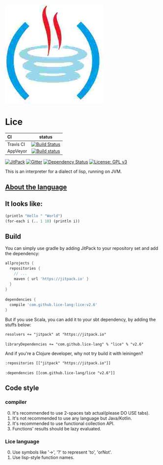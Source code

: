 ![](./src/main/kotlin/org/lice/icon.jpg)

# Lice

CI|status
:---|:---:
Travis CI|[![Build Status](https://travis-ci.org/lice-lang/lice.svg?branch=master)](https://travis-ci.org/lice-lang/lice)
AppVeyor|[![Build status](https://ci.appveyor.com/api/projects/status/7d6lyinb0xr6hagn?svg=true)](https://ci.appveyor.com/project/ice1000/lice/branch/master)

[![JitPack](https://jitpack.io/v/lice-lang/lice.svg)](https://jitpack.io/#lice-lang/lice)
[![Gitter](https://badges.gitter.im/lice-lang/lice.svg)](https://gitter.im/lice-lang/lice)
[![Dependency Status](https://www.versioneye.com/user/projects/58df5b1c24ef3e00425cf73f/badge.svg?style=square)](https://www.versioneye.com/user/projects/58df5b1c24ef3e00425cf73f)
[![License: GPL v3](https://img.shields.io/badge/License-GPL%20v3-blue.svg)](http://www.gnu.org/licenses/gpl-3.0)

This is an interpreter for a dialect of lisp, running on JVM.

## [About the language](https://github.com/lice-lang/lice-reference)

## It looks like:

```lisp
(println "Hello " "World")
(for-each i (.. 1 10) (println i))
```

## Build

You can simply use gradle by adding JitPack to your repository set and add the dependency:

```groovy
allprojects {
  repositories {
    // ...
    maven { url 'https://jitpack.io' }
  }
}

dependencies {
  compile 'com.github.lice-lang:lice:v2.6'
}
```

But if you use Scala, you can add it to your sbt dependency, by adding the stuffs below:

```sbtshell
resolvers += "jitpack" at "https://jitpack.io"

libraryDependencies += "com.github.lice-lang" % "lice" % "v2.6"
```

And if you're a Clojure developer, why not try build it with leiningen?

```leiningen
:repositories [["jitpack" "https://jitpack.io"]]

:dependencies [[com.github.lice-lang/lice "v2.6"]]
```

## Code style

### compiler

0. It's recommended to use 2-spaces tab actual(please DO USE tabs).
0. It's not recommended to use any language but Java/Kotlin.
0. It's recommended to use functional collection API.
0. Functions' results should be lazy evaluated.

### Lice language

0. Use symbols like '-\>', '?' to represent 'to', 'orNot'.
0. Use lisp-style function names.
